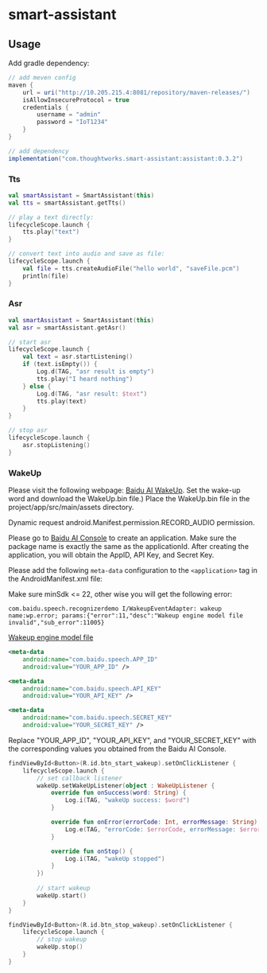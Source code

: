 # smart-assistant

## Usage

Add gradle dependency:

```gradle
// add meven config
maven {
    url = uri("http://10.205.215.4:8081/repository/maven-releases/")
    isAllowInsecureProtocol = true
    credentials {
        username = "admin"
        password = "IoT1234"
    }
}

// add dependency
implementation("com.thoughtworks.smart-assistant:assistant:0.3.2")
```

### Tts

```kotlin
val smartAssistant = SmartAssistant(this)
val tts = smartAssistant.getTts()

// play a text directly:
lifecycleScope.launch {
    tts.play("text")
}

// convert text into audio and save as file:
lifecycleScope.launch {
    val file = tts.createAudioFile("hello world", "saveFile.pcm")
    println(file)
}
```

### Asr

```kotlin
val smartAssistant = SmartAssistant(this)
val asr = smartAssistant.getAsr()

// start asr
lifecycleScope.launch {
    val text = asr.startListening()
    if (text.isEmpty()) {
        Log.d(TAG, "asr result is empty")
        tts.play("I heard nothing")
    } else {
        Log.d(TAG, "asr result: $text")
        tts.play(text)
    }
}

// stop asr
lifecycleScope.launch {
    asr.stopListening()
}
```

### WakeUp

Please visit the following webpage: [Baidu AI WakeUp](https://ai.baidu.com/tech/speech/wake). Set the wake-up word and download the WakeUp.bin file.)
Place the WakeUp.bin file in the project/app/src/main/assets directory.

Dynamic request android.Manifest.permission.RECORD_AUDIO permission.

Please go to [Baidu AI Console](https://console.bce.baidu.com/ai/?_=1684837854400#/ai/speech/app/list) to create an application. Make sure the package name is exactly the same as the applicationId. After creating the application, you will obtain the AppID, API Key, and Secret Key.

Please add the following `meta-data` configuration to the `<application>` tag in the AndroidManifest.xml file:

Make sure minSdk <= 22, other wise you will get the following error:

```
com.baidu.speech.recognizerdemo I/WakeupEventAdapter: wakeup name:wp.error; params:{"error":11,"desc":"Wakeup engine model file invalid","sub_error":11005}
```
[Wakeup engine model file](https://ai.baidu.com/forum/topic/show/497055)

```xml
<meta-data
    android:name="com.baidu.speech.APP_ID"
    android:value="YOUR_APP_ID" />

<meta-data
    android:name="com.baidu.speech.API_KEY"
    android:value="YOUR_API_KEY" />

<meta-data
    android:name="com.baidu.speech.SECRET_KEY"
    android:value="YOUR_SECRET_KEY" />
```

Replace "YOUR_APP_ID", "YOUR_API_KEY", and "YOUR_SECRET_KEY" with the corresponding values you obtained from the Baidu AI Console.

```kotlin
findViewById<Button>(R.id.btn_start_wakeup).setOnClickListener {
    lifecycleScope.launch {
        // set callback listener
        wakeUp.setWakeUpListener(object : WakeUpListener {
            override fun onSuccess(word: String) {
                Log.i(TAG, "wakeUp success: $word")
            }

            override fun onError(errorCode: Int, errorMessage: String) {
                Log.e(TAG, "errorCode: $errorCode, errorMessage: $errorMessage")
            }

            override fun onStop() {
                Log.i(TAG, "wakeUp stopped")
            }
        })
        
        // start wakeup
        wakeUp.start()
    }
}

findViewById<Button>(R.id.btn_stop_wakeup).setOnClickListener {
    lifecycleScope.launch {
        // stop wakeup
        wakeUp.stop()
    }
}
```

